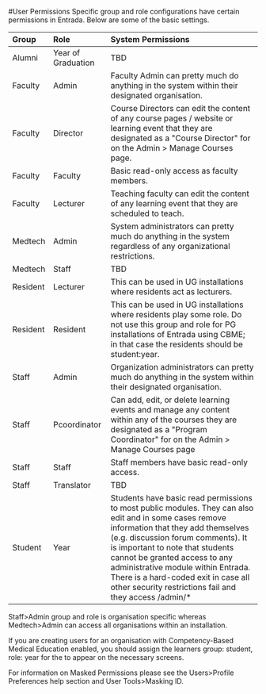 #User Permissions
Specific group and role configurations have certain permissions in Entrada.  Below are some of the basic settings.


| Group     | Role     | System Permissions     |
| :------------- | :------------- | :------------- |
| Alumni      | Year of Graduation       | TBD     |
| Faculty      | Admin       | Faculty Admin can pretty much do anything in the system within their designated organisation.      |
| Faculty      | Director       | Course Directors can edit the content of any course pages / website or learning event that they are designated as a "Course Director" for on the Admin > Manage Courses page. |
| Faculty      | Faculty       | Basic read-only access as faculty members.|
| Faculty      | Lecturer      | Teaching faculty can edit the content of any learning event that they are scheduled to teach. |
| Medtech      | Admin       | System administrators can pretty much do anything in the system regardless of any organizational restrictions. |
| Medtech      | Staff      | TBD     |
| Resident      | Lecturer       | This can be used in UG installations where residents act as lecturers.     |
| Resident      | Resident       | This can be used in UG installations where residents play some role.  Do not use this group and role for PG installations of Entrada using CBME; in that case the residents should be student:year.     |
| Staff      | Admin       | Organization administrators can pretty much do anything in the system within their designated organisation.  |
| Staff      | Pcoordinator       | Can add, edit, or delete learning events and manage any content within any of the courses they are designated as a "Program Coordinator" for on the Admin > Manage Courses page   |
| Staff      | Staff       | Staff members have basic read-only access.      |
| Staff      | Translator       | TBD     |
| Student      | Year       | Students have basic read permissions to most public modules. They can also edit and in some cases remove information that they add themselves (e.g. discussion forum comments). It is important to note that students cannot be granted access to any administrative module within Entrada. There is a hard-coded exit in case all other security restrictions fail and they access /admin/* |

Staff>Admin group and role is organisation specific whereas Medtech>Admin can access all organisations within an installation.

If you are creating users for an organisation with Competency-Based Medical Education enabled, you should assign the learners group: student, role: year for the to appear on the necessary screens.

For information on Masked Permissions please see the Users>Profile Preferences help section and User Tools>Masking ID.

